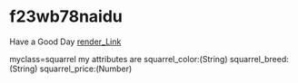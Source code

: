 # f23wb78naidu
Have a Good Day
[render_Link](https://f23wb78naidu.onrender.com)

myclass=squarrel my attributes are
squarrel_color:(String) 
squarrel_breed:(String) 
squarrel_price:(Number)
